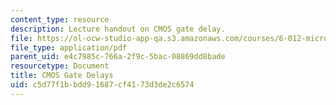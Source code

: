 ```yaml
---
content_type: resource
description: Lecture handout on CMOS gate delay.
file: https://ol-ocw-studio-app-qa.s3.amazonaws.com/courses/6-012-microelectronic-devices-and-circuits-fall-2009/c5d77f1bbdd91687cf4173d3de2c6574_MIT6_012F09_lec15_cmos.pdf
file_type: application/pdf
parent_uid: e4c7985c-766a-2f9c-5bac-08869dd8bade
resourcetype: Document
title: CMOS Gate Delays
uid: c5d77f1b-bdd9-1687-cf41-73d3de2c6574
---
```

